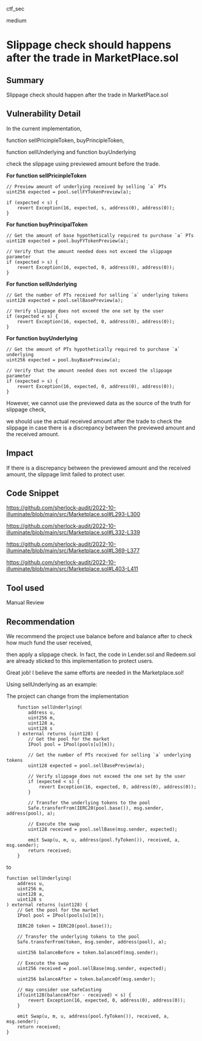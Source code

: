 ctf_sec

medium

# Slippage check should happens after the trade in MarketPlace.sol

## Summary

Slippage check should happen after the trade in MarketPlace.sol

## Vulnerability Detail

In the current implementation, 

function sellPricinpleToken, buyPrincipleToken, 

function sellUnderlying and function buyUnderlying 

check the slippage using previewed amount before the trade.

**For function sellPricinpleToken**

```solidity
// Preview amount of underlying received by selling `a` PTs
uint256 expected = pool.sellFYTokenPreview(a);

if (expected < s) {
    revert Exception(16, expected, s, address(0), address(0));
}
```

**For function buyPrincipalToken**

```solidity
// Get the amount of base hypothetically required to purchase `a` PTs
uint128 expected = pool.buyFYTokenPreview(a);

// Verify that the amount needed does not exceed the slippage parameter
if (expected > s) {
    revert Exception(16, expected, 0, address(0), address(0));
}
```

**For function sellUnderlying**

```solidity
// Get the number of PTs received for selling `a` underlying tokens
uint128 expected = pool.sellBasePreview(a);

// Verify slippage does not exceed the one set by the user
if (expected < s) {
    revert Exception(16, expected, 0, address(0), address(0));
}
```

**For function buyUnderlying**

```solidity
// Get the amount of PTs hypothetically required to purchase `a` underlying
uint256 expected = pool.buyBasePreview(a);

// Verify that the amount needed does not exceed the slippage parameter
if (expected > s) {
    revert Exception(16, expected, 0, address(0), address(0));
}
```

However, we cannot use the previewed data as the source of the truth for slippage check, 

we should use the actual received amount after the trade to check the slippage in case there is a discrepancy between the previewed amount and the received amount.

## Impact

If there is a discrepancy between the previewed amount and the received amount, the slippage limit failed to protect user.

## Code Snippet

https://github.com/sherlock-audit/2022-10-illuminate/blob/main/src/Marketplace.sol#L293-L300

https://github.com/sherlock-audit/2022-10-illuminate/blob/main/src/Marketplace.sol#L332-L339

https://github.com/sherlock-audit/2022-10-illuminate/blob/main/src/Marketplace.sol#L369-L377

https://github.com/sherlock-audit/2022-10-illuminate/blob/main/src/Marketplace.sol#L403-L411


## Tool used

Manual Review

## Recommendation

We recommend the project use balance before and balance after to check how much fund the user received,

then apply a slippage check. In fact, the code in Lender.sol and Redeem.sol are already sticked to this implementation to protect users.

Great job! I believe the same efforts are needed in the Marketplace.sol!

Using sellUnderlying as an example:

The project can change from the implementation

```solidity
    function sellUnderlying(
        address u,
        uint256 m,
        uint128 a,
        uint128 s
    ) external returns (uint128) {
        // Get the pool for the market
        IPool pool = IPool(pools[u][m]);

        // Get the number of PTs received for selling `a` underlying tokens
        uint128 expected = pool.sellBasePreview(a);

        // Verify slippage does not exceed the one set by the user
        if (expected < s) {
            revert Exception(16, expected, 0, address(0), address(0));
        }

        // Transfer the underlying tokens to the pool
        Safe.transferFrom(IERC20(pool.base()), msg.sender, address(pool), a);

        // Execute the swap
        uint128 received = pool.sellBase(msg.sender, expected);

        emit Swap(u, m, u, address(pool.fyToken()), received, a, msg.sender);
        return received;
    }
```

to

```solidity
function sellUnderlying(
	address u,
	uint256 m,
	uint128 a,
	uint128 s
) external returns (uint128) {
	// Get the pool for the market
	IPool pool = IPool(pools[u][m]);

	IERC20 token = IERC20(pool.base());

	// Transfer the underlying tokens to the pool
	Safe.transferFrom(token, msg.sender, address(pool), a);

	uint256 balanceBefore = token.balanceOf(msg.sender);

	// Execute the swap
	uint256 received = pool.sellBase(msg.sender, expected);

	uint256 balanceAfter = token.balanceOf(msg.sender);

	// may consider use safeCasting
	if(uint128(balanceAfter - received) < s) {
		revert Exception(16, expected, 0, address(0), address(0));
	}

	emit Swap(u, m, u, address(pool.fyToken()), received, a, msg.sender);
	return received;
}
```






